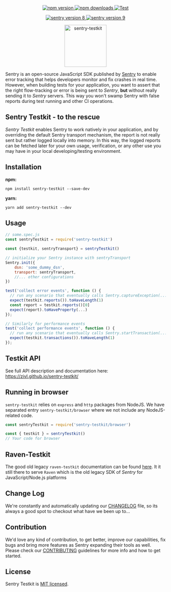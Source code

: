 <p align="center">
<a href="https://npmjs.org/package/sentry-testkit">
    <img src="https://img.shields.io/npm/v/sentry-testkit.svg" alt="npm version">
  </a>
<a href="https://npmjs.org/package/sentry-testkit">
    <img src="https://img.shields.io/npm/dm/sentry-testkit.svg" alt="npm downloads">
  </a>
<a href="https://github.com/zivl/sentry-testkit/actions">
    <img src="https://github.com/zivl/sentry-testkit/workflows/Test/badge.svg" alt="Test">
  </a>
</p>
<p align="center">
<a href="#">
    <img src="https://img.shields.io/badge/Compatible%20with%20Sentry-v8-blue" alt="sentry version 8">
  </a>
<a href="#">
    <img src="https://img.shields.io/badge/Compatible%20with%20Sentry-v9-blue" alt="sentry version 9">
  </a>
</p>
</p>
<p align="center">
<a href="https://zivl.github.io/sentry-testkit/">
    <img alt="sentry-testkit" src="./docs/logo/Sentry_github.svg" height="132">
    </a>
</p>

Sentry is an open-source JavaScript SDK published by [Sentry](https://sentry.io/welcome/) to enable error tracking that helps developers monitor and fix crashes in real time.<br>
However, when building tests for your application, you want to assert that the right flow-tracking or error is being sent to _Sentry_, **but** without really sending it to _Sentry_ servers. This way you won't swamp Sentry with false reports during test running and other CI operations.

## Sentry Testkit - to the rescue

_Sentry Testkit_ enables Sentry to work natively in your application, and by overriding the default Sentry transport mechanism, the report is not really sent but rather logged locally into memory. In this way, the logged reports can be fetched later for your own usage, verification, or any other use you may have in your local developing/testing environment.

## Installation

**npm:**
```
npm install sentry-testkit --save-dev
```
**yarn:**
```
yarn add sentry-testkit --dev
```

## Usage

```javascript
// some.spec.js
const sentryTestkit = require('sentry-testkit')

const {testkit, sentryTransport} = sentryTestkit()

// initialize your Sentry instance with sentryTransport
Sentry.init({
    dsn: 'some_dummy_dsn',
    transport: sentryTransport,
    //... other configurations
})

test('collect error events', function () {
  // run any scenario that eventually calls Sentry.captureException(...)
  expect(testkit.reports()).toHaveLength(1)
  const report = testkit.reports()[0]
  expect(report).toHaveProperty(...)
});

// Similarly for performance events
test('collect performance events', function () {
  // run any scenario that eventually calls Sentry.startTransaction(...)
  expect(testkit.transactions()).toHaveLength(1)
});
```

## Testkit API

See full API description and documentation here: https://zivl.github.io/sentry-testkit/

## Running in browser

`sentry-testkit` relies on `express` and `http` packages from NodeJS. We have separated entry `sentry-testkit/browser` where we not include any NodeJS-related code.

```javascript
const sentryTestkit = require('sentry-testkit/browser')

const { testkit } = sentryTestkit()
// Your code for browser
```

## Raven-Testkit
The good old legacy `raven-testkit` documentation can be found [here](LEGACY_API.md). It it still there to serve `Raven` which is the old legacy SDK of _Sentry_ for JavaScript/Node.js platforms

## Change Log
We're constantly and automatically updating our [CHANGELOG](./CHANGELOG.md) file, so its always a good spot to checkout what have we been up to...

## Contribution
We'd love any kind of contribution, to get better, improve our capabilities, fix bugs and bring more features as Sentry expanding their tools as well. Please check our [CONTRIBUTING](./CONTRIBUTING.md) guidelines for more info and how to get started.

## License

Sentry Testkit is [MIT licensed](./LICENSE).
